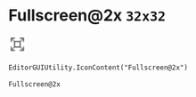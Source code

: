# Fullscreen@2x `32x32`
<img src="/img/Fullscreen.png" width=32 height=32>

``` CSharp
EditorGUIUtility.IconContent("Fullscreen@2x")
```
```
Fullscreen@2x
```
